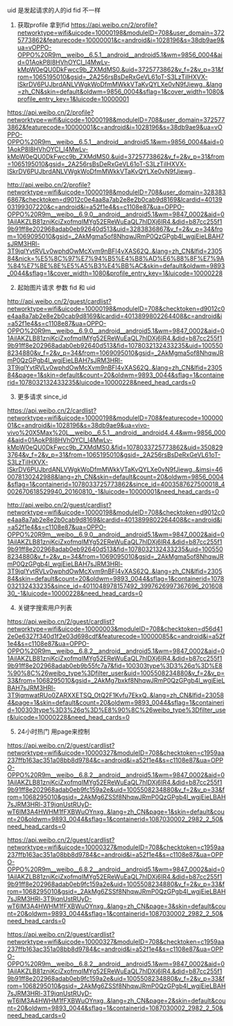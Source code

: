 

uid  是发起请求的人的id
fid  不一样

1. 获取profile  拿到fid
https://api.weibo.cn/2/profile?networktype=wifi&uicode=10000198&moduleID=708&user_domain=3725773862&featurecode=10000001&c=android&i=1028196&s=38db9ae9&ua=vOPPO-OPPO%20R9m__weibo__6.5.1__android__android5.1&wm=9856_0004&aid=01AokP8l8HVhOYCI_l4MwLv-kMpW0eQU0DkFwcc9b_ZXMdMS0.&uid=3725773862&v_f=2&v_p=31&from=1065195010&gsid=_2A256rsBsDeRxGeVL61oT-S3LzTiIHXVX-lSkrDV6PUJbrdANLVWgkWoDfmMWkkVTaKvQYLXe0vN9fJiewg..&lang=zh_CN&skin=default&oldwm=9856_0004&sflag=1&cover_width=1080&profile_entry_key=1&luicode=10000001

https://api.weibo.cn/2/profile?networktype=wifi&uicode=10000198&moduleID=708&user_domain=3725773862&featurecode=10000001&c=android&i=1028196&s=38db9ae9&ua=vOPPO-OPPO%20R9m__weibo__6.5.1__android__android5.1&wm=9856_0004&aid=01AokP8l8HVhOYCI_l4MwLv-kMpW0eQU0DkFwcc9b_ZXMdMS0.&uid=3725773862&v_f=2&v_p=31&from=1065195010&gsid=_2A256rsBsDeRxGeVL61oT-S3LzTiIHXVX-lSkrDV6PUJbrdANLVWgkWoDfmMWkkVTaKvQYLXe0vN9fJiewg..

http://api.weibo.cn/2/profile?networktype=wifi&uicode=10000198&moduleID=708&user_domain=3283836867&checktoken=d9012c0e4aa8a7ab2e8e2b0cab9d8169&lcardid=4013903199307220&c=android&i=a52f1e4&s=c1108e87&ua=OPPO-OPPO%20R9m__weibo__6.9.0__android__android5.1&wm=9847_0002&aid=01AilAKZLB81znjKciZxofmqIMYg52EReWuEaQL7hIDXj6IR4.&did=b87cc255f19b91ff8e202968adab0eb92640d513&uid=3283836867&v_f=2&v_p=34&from=1069095010&gsid=_2AkMgma5of8NhqwJRmP0QzGPgb4l_wgjEieLBAH7sJRM3HRl-3T9jqlYvtRVLv0wphdOwMcXvm9nBFI4vXAS62Q..&lang=zh_CN&lfid=230584&nick=%E5%8C%97%E7%94%B5%E4%B8%AD%E6%88%8F%E7%9A%84%E7%BE%8E%E5%A5%B3%E4%BB%AC&skin=default&oldwm=9893_0044&sflag=1&cover_width=1080&profile_entry_key=1&luicode=10000228


2. 起始图片请求  参数 fid 和 uid


http://api.weibo.cn/2/guest/cardlist?networktype=wifi&uicode=10000198&moduleID=708&checktoken=d9012c0e4aa8a7ab2e8e2b0cab9d8169&lcardid=4013899802264408&c=android&i=a52f1e4&s=c1108e87&ua=OPPO-OPPO%20R9m__weibo__6.9.0__android__android5.1&wm=9847_0002&aid=01AilAKZLB81znjKciZxofmqIMYg52EReWuEaQL7hIDXj6IR4.&did=b87cc255f19b91ff8e202968adab0eb92640d513&fid=1078032132433235&uid=1005508234880&v_f=2&v_p=34&from=1069095010&gsid=_2AkMgma5of8NhqwJRmP0QzGPgb4l_wgjEieLBAH7sJRM3HRl-3T9jqlYvtRVLv0wphdOwMcXvm9nBFI4vXAS62Q..&lang=zh_CN&lfid=230584&page=1&skin=default&count=20&oldwm=9893_0044&sflag=1&containerid=1078032132433235&luicode=10000228&need_head_cards=0



3. 更多请求  since_id

https://api.weibo.cn/2/cardlist?networktype=wifi&uicode=10000198&moduleID=708&featurecode=10000001&c=android&i=1028196&s=38db9ae9&ua=vivo-vivo%20X5Max%20L__weibo__6.5.1__android__android4.4.4&wm=9856_0004&aid=01AokP8l8HVhOYCI_l4MwLv-kMpW0eQU0DkFwcc9b_ZXMdMS0.&fid=1078033725773862&uid=3508293764&v_f=2&v_p=31&from=1065195010&gsid=_2A256rsBsDeRxGeVL61oT-S3LzTiIHXVX-lSkrDV6PUJbrdANLVWgkWoDfmMWkkVTaKvQYLXe0vN9fJiewg..&imsi=460078130242988&lang=zh_CN&skin=default&count=20&oldwm=9856_0004&sflag=1&containerid=1078033725773862&since_id=4003587627500018_4002670618529940_20160810_-1&luicode=10000001&need_head_cards=0

http://api.weibo.cn/2/guest/cardlist?networktype=wifi&uicode=10000198&moduleID=708&checktoken=d9012c0e4aa8a7ab2e8e2b0cab9d8169&lcardid=4013899802264408&c=android&i=a52f1e4&s=c1108e87&ua=OPPO-OPPO%20R9m__weibo__6.9.0__android__android5.1&wm=9847_0002&aid=01AilAKZLB81znjKciZxofmqIMYg52EReWuEaQL7hIDXj6IR4.&did=b87cc255f19b91ff8e202968adab0eb92640d513&fid=1078032132433235&uid=1005508234880&v_f=2&v_p=34&from=1069095010&gsid=_2AkMgma5of8NhqwJRmP0QzGPgb4l_wgjEieLBAH7sJRM3HRl-3T9jqlYvtRVLv0wphdOwMcXvm9nBFI4vXAS62Q..&lang=zh_CN&lfid=230584&skin=default&count=20&oldwm=9893_0044&sflag=1&containerid=1078032132433235&since_id=4011048978157492_3997626997367696_20160830_-1&luicode=10000228&need_head_cards=0


4. 关键字搜索用户列表

https://api.weibo.cn/2/guest/cardlist?networktype=wifi&uicode=10000003&moduleID=708&checktoken=d56d412e0e6327f340d1f2e03d698cdf&featurecode=10000085&c=android&i=a52f1e4&s=c1108e87&ua=OPPO-OPPO%20R9m__weibo__6.8.2__android__android5.1&wm=9847_0002&aid=01AilAKZLB81znjKciZxofmqIMYg52EReWuEaQL7hIDXj6IR4.&did=b87cc255f19b91ff8e202968adab0eb9b55fc7a7&fid=100303type%3D3%26q%3D%E8%90%8C%26weibo_type%3Dfilter_user&uid=1005508234880&v_f=2&v_p=33&from=1068295010&gsid=_2AkMg7bxkf8NhqwJRmP0QzGPgb4l_wgjEieLBAH7sJRM3HRl-3T9jqmwatRUo0ZARXXETSQ_OtQ2F1Kvfu7EkxQ..&lang=zh_CN&lfid=230584&page=1&skin=default&count=20&oldwm=9893_0044&sflag=1&containerid=100303type%3D3%26q%3D%E8%90%8C%26weibo_type%3Dfilter_user&luicode=10000228&need_head_cards=0

5. 24小时热门 用page来控制

https://api.weibo.cn/2/guest/cardlist?networktype=wifi&uicode=10000327&moduleID=708&checktoken=c1959aa237ffb163ac351a08bb8d9784&c=android&i=a52f1e4&s=c1108e87&ua=OPPO-OPPO%20R9m__weibo__6.8.2__android__android5.1&wm=9847_0002&aid=01AilAKZLB81znjKciZxofmqIMYg52EReWuEaQL7hIDXj6IR4.&did=b87cc255f19b91ff8e202968adab0eb9fc159a2e&uid=1005508234880&v_f=2&v_p=33&from=1068295010&gsid=_2AkMg6ZSSf8NhqwJRmP0QzGPgb4l_wgjEieLBAH7sJRM3HRl-3T9jqnUstRUyD-wT6lM3A4HWHM1fFXBWuOYnxg..&lang=zh_CN&page=1&skin=default&count=20&oldwm=9893_0044&sflag=1&containerid=1087030002_2982_2_50&need_head_cards=0

https://api.weibo.cn/2/guest/cardlist?networktype=wifi&uicode=10000327&moduleID=708&checktoken=c1959aa237ffb163ac351a08bb8d9784&c=android&i=a52f1e4&s=c1108e87&ua=OPPO-OPPO%20R9m__weibo__6.8.2__android__android5.1&wm=9847_0002&aid=01AilAKZLB81znjKciZxofmqIMYg52EReWuEaQL7hIDXj6IR4.&did=b87cc255f19b91ff8e202968adab0eb9fc159a2e&uid=1005508234880&v_f=2&v_p=33&from=1068295010&gsid=_2AkMg6ZSSf8NhqwJRmP0QzGPgb4l_wgjEieLBAH7sJRM3HRl-3T9jqnUstRUyD-wT6lM3A4HWHM1fFXBWuOYnxg..&lang=zh_CN&page=3&skin=default&count=20&oldwm=9893_0044&sflag=1&containerid=1087030002_2982_2_50&need_head_cards=0



https://api.weibo.cn/2/guest/cardlist?networktype=wifi&uicode=10000327&moduleID=708&checktoken=c1959aa237ffb163ac351a08bb8d9784&c=android&i=a52f1e4&s=c1108e87&ua=OPPO-OPPO%20R9m__weibo__6.8.2__android__android5.1&wm=9847_0002&aid=01AilAKZLB81znjKciZxofmqIMYg52EReWuEaQL7hIDXj6IR4.&did=b87cc255f19b91ff8e202968adab0eb9fc159a2e&uid=1005508234880&v_f=2&v_p=33&from=1068295010&gsid=_2AkMg6ZSSf8NhqwJRmP0QzGPgb4l_wgjEieLBAH7sJRM3HRl-3T9jqnUstRUyD-wT6lM3A4HWHM1fFXBWuOYnxg..&lang=zh_CN&page=2&skin=default&count=20&oldwm=9893_0044&sflag=1&containerid=1087030002_2982_2_50&need_head_cards=0



